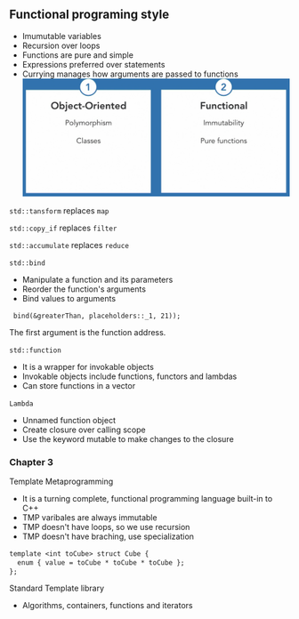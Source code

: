 ## Functional programing style
- Imumutable variables
- Recursion over loops
- Functions are pure and simple
- Expressions preferred over statements
- Currying manages how arguments are passed to functions
![](images/Screenshot2022-06-08223546.png)

`std::tansform` replaces `map`

`std::copy_if` replaces `filter`

`std::accumulate` replaces `reduce`

`std::bind`

- Manipulate a function and its parameters
- Reorder the function's arguments
- Bind values to arguments
```
 bind(&greaterThan, placeholders::_1, 21));
```
The first argument is the function address. 

`std::function`
- It is a wrapper for invokable objects
- Invokable objects include functions, functors and lambdas
- Can store functions in a vector

`Lambda`
- Unnamed function object
- Create closure over calling scope
- Use the keyword mutable to make changes to the closure

### Chapter 3
Template Metaprogramming
- It is a turning complete, functional programming language built-in to C++
- TMP varibales are always immutable
- TMP doesn't have loops, so we use recursion
- TMP doesn't have braching, use specialization
```
template <int toCube> struct Cube {
  enum { value = toCube * toCube * toCube };
};
```
Standard Template library
- Algorithms, containers, functions and iterators
